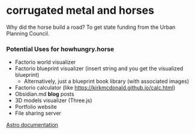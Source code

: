 # corrugated metal and horses

Why did the horse build a road? To get state funding from the Urban Planning Council.

### Potential Uses for howhungry.horse
- Factorio world visualizer
- Factorio blueprint visualizer (insert string and you get the visualized blueprint)
    - Alternatively, just a blueprint book library (with associated images)
- Factorio calculator (like https://kirkmcdonald.github.io/calc.html)
- Obsidian.md **blog** posts
- 3D models visualizer (Three.js)
- Portfolio website
- File sharing server

[Astro documentation](https://docs.astro.build)
